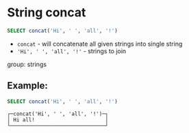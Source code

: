 # String concat

```sql
SELECT concat('Hi', ' ', 'all', '!')
```

- `concat` - will concatenate all given strings into single string
- `'Hi', ' ', 'all', '!'` - strings to join

group: strings

## Example: 
```sql
SELECT concat('Hi', ' ', 'all', '!')
```
```
┌─concat('Hi', ' ', 'all', '!')─┐
│ Hi all!                       │
└───────────────────────────────┘
```

